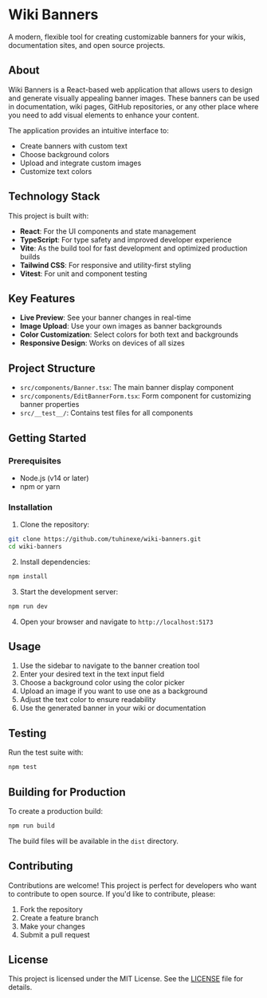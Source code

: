 # Wiki Banners

A modern, flexible tool for creating customizable banners for your wikis, documentation sites, and open source projects.

## About

Wiki Banners is a React-based web application that allows users to design and generate visually appealing banner images. These banners can be used in documentation, wiki pages, GitHub repositories, or any other place where you need to add visual elements to enhance your content.

The application provides an intuitive interface to:

- Create banners with custom text
- Choose background colors
- Upload and integrate custom images
- Customize text colors

## Technology Stack

This project is built with:

- **React**: For the UI components and state management
- **TypeScript**: For type safety and improved developer experience
- **Vite**: As the build tool for fast development and optimized production builds
- **Tailwind CSS**: For responsive and utility-first styling
- **Vitest**: For unit and component testing

## Key Features

- **Live Preview**: See your banner changes in real-time
- **Image Upload**: Use your own images as banner backgrounds
- **Color Customization**: Select colors for both text and backgrounds
- **Responsive Design**: Works on devices of all sizes

## Project Structure

- `src/components/Banner.tsx`: The main banner display component
- `src/components/EditBannerForm.tsx`: Form component for customizing banner properties
- `src/__test__/`: Contains test files for all components

## Getting Started

### Prerequisites

- Node.js (v14 or later)
- npm or yarn

### Installation

1. Clone the repository:

```bash
git clone https://github.com/tuhinexe/wiki-banners.git
cd wiki-banners
```

2. Install dependencies:

```bash
npm install
```

3. Start the development server:

```bash
npm run dev
```

4. Open your browser and navigate to `http://localhost:5173`

## Usage

1. Use the sidebar to navigate to the banner creation tool
2. Enter your desired text in the text input field
3. Choose a background color using the color picker
4. Upload an image if you want to use one as a background
5. Adjust the text color to ensure readability
6. Use the generated banner in your wiki or documentation

## Testing

Run the test suite with:

```bash
npm test
```

## Building for Production

To create a production build:

```bash
npm run build
```

The build files will be available in the `dist` directory.

## Contributing

Contributions are welcome! This project is perfect for developers who want to contribute to open source. If you'd like to contribute, please:

1. Fork the repository
2. Create a feature branch
3. Make your changes
4. Submit a pull request

## License

This project is licensed under the MIT License. See the [LICENSE](LICENSE) file for details.
